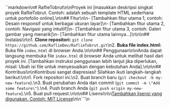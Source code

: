 ``markdown\n# RaflieTobrut\n\nProyek ini [masukkan deskripsi singkat proyek RaflieTobrut.  Contoh: adalah sebuah template HTML sederhana untuk portofolio online].\n\n## Fitur\n\n- [Tambahkan fitur utama 1, contoh: Desain responsif untuk berbagai ukuran layar]\n- [Tambahkan fitur utama 2, contoh: Navigasi yang intuitif]\n- [Tambahkan fitur utama 3, contoh:  Galeri gambar yang menarik]\n- [Tambahkan fitur utama lainnya...]\n\n\n## Instalasi\n\n1. **Clone repositori:**  `git clone https://github.com/RaflieDev/RaflieTobrut.git`\n2. **Buka file index.html:** Buka file `index.html` di browser Anda.\n\n\n## Penggunaan\n\nAnda dapat langsung membuka file `index.html` di browser Anda untuk melihat hasil dari proyek ini.  [Tambahkan instruksi penggunaan lebih lanjut jika diperlukan, misal:  Ubah isi file untuk menyesuaikan dengan kebutuhan Anda].\n\n\n## Kontribusi\n\nKontribusi sangat diapresiasi!  Silahkan ikuti langkah-langkah berikut:\n\n1. Fork repositori ini.\n2. Buat branch baru (`git checkout -b my-new-feature`).\n3. Buat perubahan Anda dan commit (`git commit -m \"Add some feature\"`).\n4. Push branch Anda (`git push origin my-new-feature`).\n5. Buat pull request.\n\n\n## Lisensi\n\n[Tambahkan lisensi yang digunakan. Contoh:  MIT License](https://opensource.org/licenses/MIT)\n\n```\n
